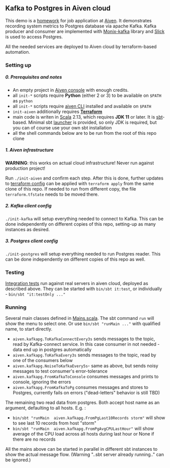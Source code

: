 Kafka to Postgres in Aiven cloud
-------------------
This demo is a [homework](Home_Assigment_Aiven_Backend_Java.md) for job application at [Aiven](https://aiven.io/). 
It demonstrates recording system metrics to Postgres database via apache Kafka. Kafka producer and consumer are 
implemented with [Monix-kafka](https://github.com/monix/monix-kafka) library and 
[Slick](https://scala-slick.org/) is used to access Postgres. 

All the needed services are deployed to Aiven cloud by terraform-based automation.  

### Setting up

##### 0. Prerequisites and notes
- An empty project in [Aiven console](https://console.aiven.io/) with enough credits.
- all `init-*` scripts require **Python** (either 2 or 3) to be available on `$PATH` as `python`
- all `init-*` scripts require [aiven CLI](https://github.com/aiven/aiven-client) installed and available on `$PATH` 
- `init-aiven` additionally requires **[Terraform](https://learn.hashicorp.com/tutorials/terraform/install-cli)**
- main code is writen in [Scala](https://www.scala-lang.org/) 2.13, which requires **JDK 11** or later.
  It is [sbt](https://www.scala-sbt.org)-based. Minimal sbt [launcher](bin/sbt) is provided, so only JDK is required, 
  but you can of course use your own sbt installation
- all the shell commands below are to be run from the root of this repo clone 
  
##### 1. Aiven infrastructure
**WARNING**: this works on actual cloud infrastructure! Never run against production project!

Run `./init-aiven` and confirm each step. 
After this is done, further updates to [terraform config](aiven.tf) can be applied with `terraform apply` 
from the same clone of this repo. If needed to run from different copy, the file `terraform.tfstate` 
needs to be moved there.

##### 2. Kafka client config
`./init-kafka` will setup everything needed to connect to Kafka. 
This can be done independently on different copies of this repo, setting-up as many instances as desired.   

##### 3. Postgres client config
`./init-postgres` will setup everything needed to run Postgres reader. 
This can be done independently on different copies of this repo as well.   

### Testing

[Integration tests](src/it/scala/aiven/kafkapg) run against real servers in aiven cloud, deployed as described above. 
They can be started with `bin/sbt it:test`, or individually - `bin/sbt "it:testOnly ..."`  


### Running

Several main classes defined in [Mains.scala](src/main/scala/aiven/kafkapg/Mains.scala). 
The sbt command `run` will show the menu to select one. Or use `bin/sbt "runMain ..."` with qualified name, to start directly. 
- `aiven.kafkapg.ToKafkaConnectEvery3s` sends messages to the topic, read by Kafka-connect service. 
  In this case consumer in not needed - data end up in postgres automatically
- `aiven.kafkapg.ToKafkaEvery3s` sends messages to the topic, read by one of the consumers below
- `aiven.kafkapg.NoiseToKafkaEvery5s`- same as above, but sends noisy messages to test consumer's error-tolerance
- `aiven.kafkapg.FromKafkaToConsole` consumes messages and prints to console, ignoring the errors
- `aiven.kafkapg.FromKafkaToPg` consumes messages and stores to Postgres, currently fails on errors ("dead-letters" behavior is still TBD)

The remaining two read data from postgres. Both accept host name as an argument, defaulting to all hosts. E.g. :
-  `bin/sbt "runMain  aiven.kafkapg.FromPgLast10Records storm"` will show to see last 10 records from host "storm"
-  `bin/sbt "runMain  aiven.kafkapg.FromPgAvgCPULastHour"` will show average of the CPU load across all hosts during last hour
   or None if there are no records

All the mains above can be started in parallel in different sbt instances to show the actual message flow. 
(Warning "..sbt server already running.." can be ignored.)  
